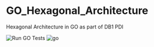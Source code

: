 # GO_Hexagonal_Architecture
Hexagonal Architecture in GO as part of DB1 PDI

![Run GO Tests](https://github.com/AndersonRezende/GO_Hexagonal_Architecture/actions/workflows/ci.yml/badge.svg)
![go](https://img.shields.io/github/languages/top/AndersonRezende/GO_Hexagonal_Architecture?style=flat-square)